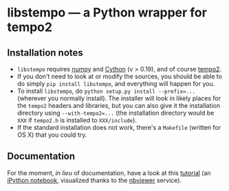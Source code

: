 # libstempo — a Python wrapper for tempo2 #

## Installation notes ##

* `libstempo` requires [numpy](http://www.numpy.org/) and [Cython](http://www.cython.org/) (v > 0.19), and of course [tempo2](http://www.atnf.csiro.au/research/pulsar/tempo2/).
* If you don't need to look at or modify the sources, you should be able to do simply `pip install libstempo`, and everything will happen for you.
* To install `libstempo`, do `python setup.py install --prefix=...` (wherever you normally install). The installer will look in likely places for the `tempo2` headers and libraries, but you can also give it the installation directory using `--with-tempo2=...` (the installation directory would be `XXX` if `tempo2.h` is installed to `XXX/include`).
* If the standard installation does not work, there's a `Makefile` (written for OS X) that you could try.

## Documentation ##

For the moment, _in lieu_ of documentation, have a look at this [tutorial](http://nbviewer.ipython.org/urls/raw.github.com/vallis/mc3pta/master/libstempo/libstempo-demo.ipynb) (an [iPython notebook](http://ipython.org/notebook.html), visualized thanks to the [nbviewer](http://nbviewer.ipython.org/) service).
